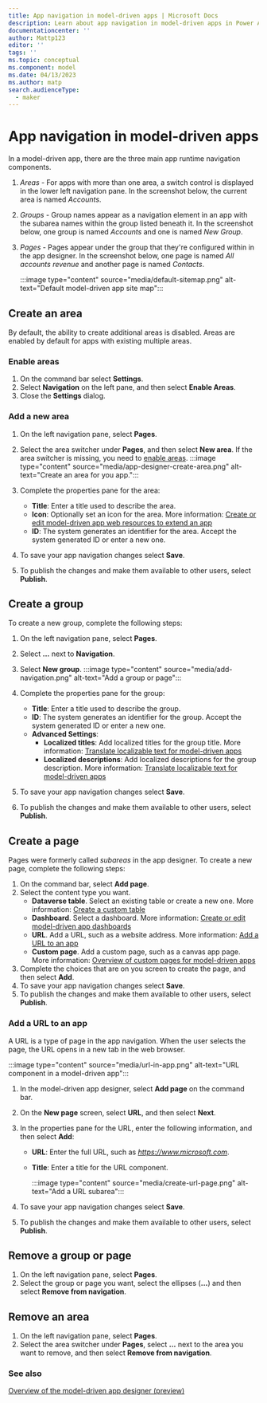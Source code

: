 ```yaml
---
title: App navigation in model-driven apps | Microsoft Docs
description: Learn about app navigation in model-driven apps in Power Apps.
documentationcenter: ''
author: Mattp123
editor: ''
tags: ''
ms.topic: conceptual
ms.component: model
ms.date: 04/13/2023
ms.author: matp
search.audienceType: 
  - maker
---
```


# App navigation in model-driven apps

In a model-driven app, there are the three main app runtime navigation components.

1. *Areas* - For apps with more than one area, a switch control is displayed in the lower left navigation pane. In the screenshot below, the current area is named *Accounts*.
1. *Groups* - Group names appear as a navigation element in an app with the subarea names within the group listed beneath it. In the screenshot below, one group is named *Accounts* and one is named *New Group*.
1. *Pages* - Pages appear under the group that they're configured within in the app designer. In the screenshot below, one page is named *All accounts revenue* and another page is named *Contacts*.

   :::image type="content" source="media/default-sitemap.png" alt-text="Default model-driven app site map":::

## Create an area

By default, the ability to create additional areas is disabled. Areas are enabled by default for apps with existing multiple areas.

### Enable areas

1. On the command bar select **Settings**.
1. Select **Navigation** on the left pane, and then select **Enable Areas**.
1. Close the **Settings** dialog.

### Add a new area

1. On the left navigation pane, select **Pages**.
1. Select the area switcher under **Pages**, and then select **New area**. If the area switcher is missing, you need to [enable areas](#enable-areas).
   :::image type="content" source="media/app-designer-create-area.png" alt-text="Create an area for you app.":::
1. Complete the properties pane for the area:

   - **Title**: Enter a title used to describe the area.
   - **Icon**: Optionally set an icon for the area. More information: [Create or edit model-driven app web resources to extend an app](create-edit-web-resources.md)
   - **ID**: The system generates an identifier for the area. Accept the system generated ID or enter a new one.

1. To save your app navigation changes select **Save**.
1. To publish the changes and make them available to other users, select **Publish**.

## Create a group

To create a new group, complete the following steps:

1. On the left navigation pane, select **Pages**.
1. Select **...** next to **Navigation**.
1. Select **New group**.
   :::image type="content" source="media/add-navigation.png" alt-text="Add a group or page":::
1. Complete the properties pane for the group:

   - **Title**: Enter a title used to describe the group.
   - **ID**: The system generates an identifier for the group. Accept the system generated ID or enter a new one.
   - **Advanced Settings**:
     - **Localized titles**: Add localized titles for the group title. More information: [Translate localizable text for model-driven apps](translate-localizable-text.md)
     - **Localized descriptions**: Add localized descriptions for the group description. More information: [Translate localizable text for model-driven apps](translate-localizable-text.md)

1. To save your app navigation changes select **Save**.
1. To publish the changes and make them available to other users, select **Publish**.

## Create a page

Pages were formerly called *subareas* in the app designer. To create a new page, complete the following steps:

1. On the command bar, select **Add page**.
1. Select the content type you want.
   - **Dataverse table**. Select an existing table or create a new one. More information: [Create a custom table](../data-platform/data-platform-create-entity.md)
   - **Dashboard**. Select a dashboard. More information: [Create or edit model-driven app dashboards](create-edit-dashboards.md)
   - **URL**. Add a URL, such as a website address. More information: [Add a URL to an app](#add-a-url-to-an-app)
   - **Custom page**. Add a custom page, such as a canvas app page. More information: [Overview of custom pages for model-driven apps](model-app-page-overview.md)
1. Complete the choices that are on you screen to create the page, and then select **Add**.
1. To save your app navigation changes select **Save**.
1. To publish the changes and make them available to other users, select **Publish**.

### Add a URL to an app

A URL is a type of page in the app navigation. When the user selects the page, the URL opens in a new tab in the web browser.

:::image type="content" source="media/url-in-app.png" alt-text="URL component in a model-driven app":::

1. In the model-driven app designer, select **Add page** on the command bar.
1. On the **New page** screen, select **URL**, and then select **Next**.
1. In the properties pane for the URL, enter the following information, and then select **Add**:
   - **URL**: Enter the full URL, such as *https://www.microsoft.com*.
   - **Title**: Enter a title for the URL component.

     :::image type="content" source="media/create-url-page.png" alt-text="Add a URL subarea":::

1. To save your app navigation changes select **Save**.
1. To publish the changes and make them available to other users, select **Publish**.

## Remove a group or page

1. On the left navigation pane, select **Pages**.
1. Select the group or page you want, select the ellipses (**...**) and then select **Remove from navigation**.

## Remove an area

1. On the left navigation pane, select **Pages**.
1. Select the area switcher under **Pages**, select **...** next to the area you want to remove, and then select **Remove from navigation**.

### See also

[Overview of the model-driven app designer (preview)](app-designer-overview.md)
